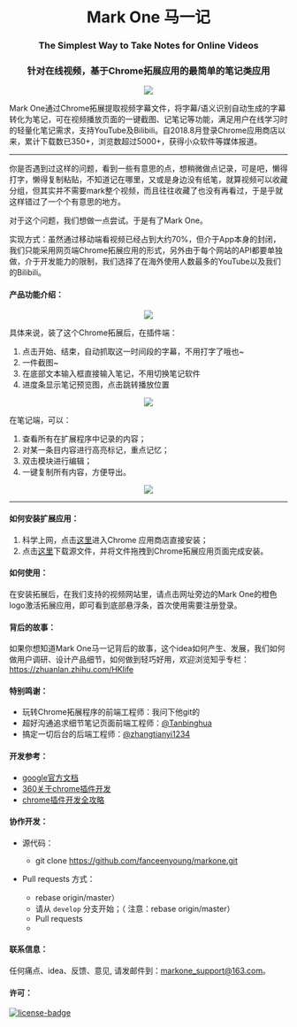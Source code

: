 <h1 align="center">Mark One 马一记</h1>
<h3 align="center">The Simplest Way to Take Notes for Online Videos</h3>
<h3 align="center">针对在线视频，基于Chrome拓展应用的最简单的笔记类应用</h3>
<p align="center"><img src="https://audionetwork.oss-cn-beijing.aliyuncs.com/markone/Promotion_image.png">
</p>
Mark One通过Chrome拓展提取视频字幕文件，将字幕/语义识别自动生成的字幕转化为笔记，可在视频播放页面的一键截图、记笔记等功能，满足用户在线学习时的轻量化笔记需求，支持YouTube及Bilibili。自2018.8月登录Chrome应用商店以来，累计下载数已350+，浏览数超过5000+，获得小众软件等媒体报道。

***
你是否遇到过这样的问题，看到一些有意思的点，想稍微做点记录，可是吧，懒得打字，懒得复制粘贴，不知道记在哪里，又或是身边没有纸笔，就算视频可以收藏分组，但其实并不需要mark整个视频，而且往往收藏了也没有再看过，于是乎就这样错过了一个个有意思的地方。

对于这个问题，我们想做一点尝试。于是有了Mark One。

实现方式：虽然通过移动端看视频已经占到大约70%，但介于App本身的封闭，我们只能采用网页端Chrome拓展应用的形式，另外由于每个网站的API都要单独做，介于开发能力的限制，我们选择了在海外使用人数最多的YouTube以及我们的Bilibili。

#### 产品功能介绍：
<p align="center"><img src="https://audionetwork.oss-cn-beijing.aliyuncs.com/markone/screenshot_markone.png">
</p>

具体来说，装了这个Chrome拓展后，在插件端：
1. 点击开始、结束，自动抓取这一时间段的字幕，不用打字了哦也~
2. 一件截图~
3. 在底部文本输入框直接输入笔记，不用切换笔记软件
4. 进度条显示笔记预览图，点击跳转播放位置

<p align="center"><img src="https://audionetwork.oss-cn-beijing.aliyuncs.com/markone/extension_intro_cnhui.png">
</p>

在笔记端，可以：
1. 查看所有在扩展程序中记录的内容；
2. 对某一条目内容进行高亮标记，重点记忆；
3. 双击模块进行编辑；
4. 一键复制所有内容，方便导出。
<p align="center"><img src="https://audionetwork.oss-cn-beijing.aliyuncs.com/markone/Chrome_markone_notes.png">
</p>

***
#### 如何安装扩展应用：
1. 科学上网，点击<a href = "https://chrome.google.com/webstore/detail/mark-one-online-video-not/alnbdccffncnmmffkcmojobcaejebing?hl=en-US" target="_blank">这里</a>进入Chrome 应用商店直接安装；
2. 点击<a href="https://audionetwork.oss-cn-beijing.aliyuncs.com/MarkOne.crx" target="_blank">这里</a>下载源文件，并将文件拖拽到Chrome拓展应用页面完成安装。

#### 如何使用：
在安装拓展后，在我们支持的视频网站里，请点击网址旁边的Mark One的橙色logo激活拓展应用，即可看到底部悬浮条，首次使用需要注册登录。

#### 背后的故事：
如果你想知道Mark One马一记背后的故事，这个idea如何产生、发展，我们如何做用户调研、设计产品细节，如何做到轻巧好用，欢迎浏览知乎专栏：https://zhuanlan.zhihu.com/HKlife

#### 特别鸣谢：
* 玩转Chrome拓展程序的前端工程师：我问下他git的
* 超好沟通追求细节笔记页面前端工程师：<a href ="https://github.com/Tanbinghua">@Tanbinghua</a>
* 搞定一切后台的后端工程师：<a href ="https://github.com/zhangtianyi1234">@zhangtianyi1234</a>

#### 开发参考：
* [google官方文档](https://developer.chrome.com/extensions/getstarted)
* [360关于chrome插件开发](http://open.chrome.360.cn/extension_dev/overview.html)
* [chrome插件开发全攻略](https://www.cnblogs.com/liuxianan/p/chrome-plugin-develop.html)

#### 协作开发：
- 源代码：
  * git clone https://github.com/fanceenyoung/markone.git

- Pull requests 方式：
  * rebase origin/master）
  * 请从 `develop` 分支开始；（ 注意：rebase origin/master）
  * Pull requests
  *

#### 联系信息：
任何痛点、idea、反馈、意见, 请发邮件到：markone_support@163.com。

#### 许可：
[![license-badge]][license-link]

<!-- Link -->
[www-badge]:        https://img.shields.io/badge/website-_simpread.ksria.com-1DBA90.svg
[version-badge]:    https://img.shields.io/badge/lastest_version-1.1.1-blue.svg
[version-link]:     https://github.com/fanceenyoung/markone/releases
[chrome-badge]:     https://img.shields.io/badge/download-_chrome_webstore-brightgreen.svg
[chrome-link]:      https://github.com/fanceenyoung/markone/releases
[offline-badge]:    https://img.shields.io/badge/download-_crx-brightgreen.svg
[license-badge]:    https://img.shields.io/github/license/mashape/apistatus.svg
[license-link]:     https://opensource.org/licenses/MIT
